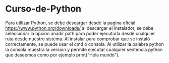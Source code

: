 # Curso-de-Python

Para utilizar Python, se debe descargar desde la pagina oficial https://www.python.org/downloads/
al descargar el instalador, se debe seleccionar la opcion añadir path para poder ejecutarla desde cualquier ruta desde nuestro sistema. Al instalar para comprobar que se instaló
correctamente, se puede usar el cmd o consola. Al utilizar la palabra python la consola muestra la version y permite ejecutar cualquier sentencia python que deseemos como por
ejemplo print("Hola mundo").
